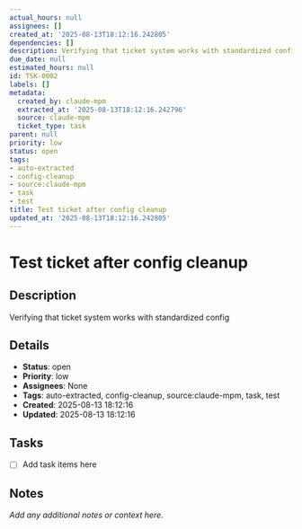 ```yaml
---
actual_hours: null
assignees: []
created_at: '2025-08-13T18:12:16.242805'
dependencies: []
description: Verifying that ticket system works with standardized config
due_date: null
estimated_hours: null
id: TSK-0002
labels: []
metadata:
  created_by: claude-mpm
  extracted_at: '2025-08-13T18:12:16.242796'
  source: claude-mpm
  ticket_type: task
parent: null
priority: low
status: open
tags:
- auto-extracted
- config-cleanup
- source:claude-mpm
- task
- test
title: Test ticket after config cleanup
updated_at: '2025-08-13T18:12:16.242805'
---
```


# Test ticket after config cleanup

## Description
Verifying that ticket system works with standardized config

## Details
- **Status**: open
- **Priority**: low
- **Assignees**: None
- **Tags**: auto-extracted, config-cleanup, source:claude-mpm, task, test
- **Created**: 2025-08-13 18:12:16
- **Updated**: 2025-08-13 18:12:16

## Tasks
- [ ] Add task items here

## Notes
_Add any additional notes or context here._
